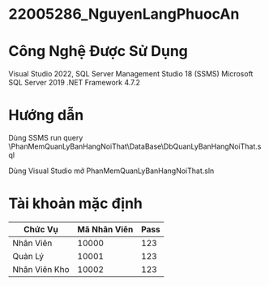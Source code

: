 # 22005286_NguyenLangPhuocAn

# Công Nghệ Được Sử Dụng

Visual Studio 2022, SQL Server Management Studio 18 (SSMS)
Microsoft SQL Server 2019
.NET Framework 4.7.2

# Hướng dẫn

Dùng SSMS run query \PhanMemQuanLyBanHangNoiThat\DataBase\DbQuanLyBanHangNoiThat.sql

Dùng Visual Studio mở PhanMemQuanLyBanHangNoiThat.sln

# Tài khoản mặc định 
|   Chức Vụ      |Mã Nhân Viên                   |Pass                         |
|----------------|-------------------------------|-----------------------------|
|Nhân Viên       |10000                          |123                          |
|Quản Lý         |10001                          |123                          |
|Nhân Viên Kho   |10002                          |123                          |
